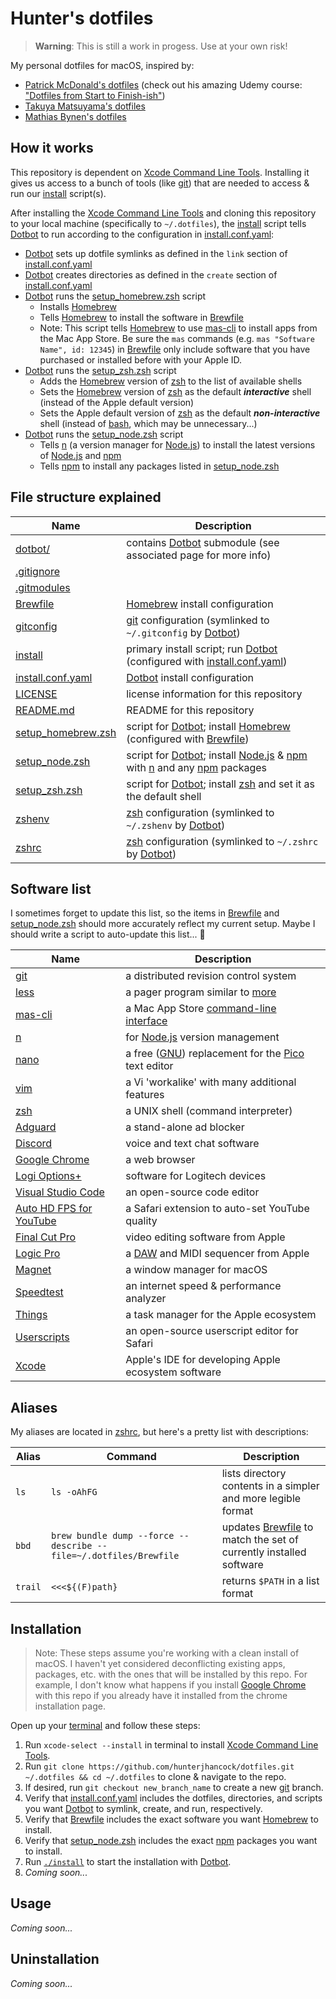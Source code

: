 # Hunter's dotfiles

> **Warning**: This is still a work in progess. Use at your own risk!

My personal dotfiles for macOS, inspired by:

- [Patrick McDonald's dotfiles](https://github.com/eieioxyz/dotfiles_macos) (check out his amazing Udemy course: ["Dotfiles from Start to Finish-ish"](https://www.udemy.com/share/1043Ta3@fWYLq4xuDOzVCe1n-FaqtWDKj3GC3nhuomzNqQF4nzT-7OwA669olDFasO7t_S53Tw==/))
- [Takuya Matsuyama's dotfiles](https://github.com/craftzdog/dotfiles-public)
- [Mathias Bynen's dotfiles](https://github.com/mathiasbynens/dotfiles)

## How it works

This repository is dependent on [Xcode Command Line Tools](https://developer.apple.com/library/archive/technotes/tn2339/_index.html#//apple_ref/doc/uid/DTS40014588-CH1-WHAT_IS_THE_COMMAND_LINE_TOOLS_PACKAGE_). Installing it gives us access to a bunch of tools (like [git](https://git-scm.com)) that are needed to access & run our [install](install) script(s).

After installing the [Xcode Command Line Tools](https://developer.apple.com/library/archive/technotes/tn2339/_index.html#//apple_ref/doc/uid/DTS40014588-CH1-WHAT_IS_THE_COMMAND_LINE_TOOLS_PACKAGE_) and cloning this repository to your local machine (specifically to `~/.dotfiles`), the [install](install) script tells [Dotbot](https://github.com/anishathalye/dotbot) to run according to the configuration in [install.conf.yaml](install.conf.yaml):

- [Dotbot](https://github.com/anishathalye/dotbot) sets up dotfile symlinks as defined in the `link` section of [install.conf.yaml](install.conf.yaml)
- [Dotbot](https://github.com/anishathalye/dotbot) creates directories as defined in the `create` section of [install.conf.yaml](install.conf.yaml)
- [Dotbot](https://github.com/anishathalye/dotbot) runs the [setup_homebrew.zsh](setup_homebrew.zsh) script
  - Installs [Homebrew](https://brew.sh)
  - Tells [Homebrew](https://brew.sh) to install the software in [Brewfile](Brewfile)
  - Note: This script tells [Homebrew](https://brew.sh) to use [mas-cli](https://github.com/mas-cli/mas) to install apps from the Mac App Store. Be sure the `mas` commands (e.g. `mas "Software Name", id: 12345`) in [Brewfile](Brewfile) only include software that you have purchased or installed before with your Apple ID.
- [Dotbot](https://github.com/anishathalye/dotbot) runs the [setup_zsh.zsh](setup_zsh.zsh) script
  - Adds the [Homebrew](https://brew.sh) version of [zsh](https://zsh.sourceforge.io) to the list of available shells
  - Sets the [Homebrew](https://brew.sh) version of [zsh](https://zsh.sourceforge.io) as the default **_interactive_** shell (instead of the Apple default version)
  - Sets the Apple default version of [zsh](https://zsh.sourceforge.io) as the default **_non-interactive_** shell (instead of [bash](https://www.gnu.org/software/bash/), which may be unnecessary...)
- [Dotbot](https://github.com/anishathalye/dotbot) runs the [setup_node.zsh](setup_node.zsh) script
  - Tells [n](https://github.com/tj/n) (a version manager for [Node.js](https://nodejs.org/en/)) to install the latest versions of [Node.js](https://nodejs.org/en/) and [npm](https://www.npmjs.com)
  - Tells [npm](https://www.npmjs.com) to install any packages listed in [setup_node.zsh](setup_node.zsh)

## File structure explained

| Name                                     | Description                                                                                                                                                                                                           |
| ---------------------------------------- | --------------------------------------------------------------------------------------------------------------------------------------------------------------------------------------------------------------------- |
| [dotbot/](dotbot/)                       | contains [Dotbot](https://github.com/anishathalye/dotbot) submodule (see associated page for more info)                                                                                                               |
| [.gitignore](.gitignore)                 |                                                                                                                                                                                                                       |
| [.gitmodules](.gitmodules)               |                                                                                                                                                                                                                       |
| [Brewfile](Brewfile)                     | [Homebrew](https://brew.sh) install configuration                                                                                                                                                                     |
| [gitconfig](gitconfig)                   | [git](https://git-scm.com) configuration (symlinked to `~/.gitconfig` by [Dotbot](https://github.com/anishathalye/dotbot))                                                                                            |
| [install](install)                       | primary install script; run [Dotbot](https://github.com/anishathalye/dotbot) (configured with [install.conf.yaml](install.conf.yaml))                                                                                 |
| [install.conf.yaml](install.conf.yaml)   | [Dotbot](https://github.com/anishathalye/dotbot) install configuration                                                                                                                                                |
| [LICENSE](LICENSE)                       | license information for this repository                                                                                                                                                                               |
| [README.md](README.md)                   | README for this repository                                                                                                                                                                                            |
| [setup_homebrew.zsh](setup_homebrew.zsh) | script for [Dotbot](https://github.com/anishathalye/dotbot); install [Homebrew](https://brew.sh) (configured with [Brewfile](Brewfile))                                                                               |
| [setup_node.zsh](setup_node.zsh)         | script for [Dotbot](https://github.com/anishathalye/dotbot); install [Node.js](https://nodejs.org/en/) & [npm](https://www.npmjs.com) with [n](https://github.com/tj/n) and any [npm](https://www.npmjs.com) packages |
| [setup_zsh.zsh](setup_zsh.zsh)           | script for [Dotbot](https://github.com/anishathalye/dotbot); install [zsh](https://zsh.sourceforge.io) and set it as the default shell                                                                                |
| [zshenv](zshenv)                         | [zsh](https://zsh.sourceforge.io) configuration (symlinked to `~/.zshenv` by [Dotbot](https://github.com/anishathalye/dotbot))                                                                                        |
| [zshrc](zshrc)                           | [zsh](https://zsh.sourceforge.io) configuration (symlinked to `~/.zshrc` by [Dotbot](https://github.com/anishathalye/dotbot))                                                                                         |

## Software list

I sometimes forget to update this list, so the items in [Brewfile](Brewfile) and [setup_node.zsh](setup_node.zsh) should more accurately reflect my current setup. Maybe I should write a script to auto-update this list... 🤔

| Name                                                                                          | Description                                                                                                                   |
| --------------------------------------------------------------------------------------------- | ----------------------------------------------------------------------------------------------------------------------------- |
| [git](https://git-scm.com)                                                                    | a distributed revision control system                                                                                         |
| [less](https://www.greenwoodsoftware.com/less/)                                               | a pager program similar to [more](<https://en.wikipedia.org/wiki/More_(command)>)                                             |
| [mas-cli](https://github.com/mas-cli/mas)                                                     | a Mac App Store [command-line interface](https://en.wikipedia.org/wiki/Command-line_interface)                                |
| [n](https://github.com/tj/n)                                                                  | for [Node.js](https://nodejs.org/en/) version management                                                                      |
| [nano](https://www.nano-editor.org)                                                           | a free ([GNU](https://www.gnu.org)) replacement for the [Pico](https://www.uic.edu/depts/accc/software/pine/pico) text editor |
| [vim](https://www.vim.org)                                                                    | a Vi 'workalike' with many additional features                                                                                |
| [zsh](https://zsh.sourceforge.io)                                                             | a UNIX shell (command interpreter)                                                                                            |
| [Adguard](https://adguard.com/)                                                               | a stand-alone ad blocker                                                                                                      |
| [Discord](https://discord.com)                                                                | voice and text chat software                                                                                                  |
| [Google Chrome](https://www.google.com/chrome/)                                               | a web browser                                                                                                                 |
| [Logi Options+](https://www.logitech.com/en-us/software/logi-options-plus.html)               | software for Logitech devices                                                                                                 |
| [Visual Studio Code](https://code.visualstudio.com)                                           | an open-source code editor                                                                                                    |
| [Auto HD FPS for YouTube](https://apps.apple.com/us/app/auto-hd-fps-for-youtube/id1546729687) | a Safari extension to auto-set YouTube quality                                                                                |
| [Final Cut Pro](https://www.apple.com/final-cut-pro/)                                         | video editing software from Apple                                                                                             |
| [Logic Pro](https://www.apple.com/logic-pro/)                                                 | a [DAW](https://en.wikipedia.org/wiki/Digital_audio_workstation) and MIDI sequencer from Apple                                |
| [Magnet](https://magnet.crowdcafe.com)                                                        | a window manager for macOS                                                                                                    |
| [Speedtest](https://www.speedtest.net/about)                                                  | an internet speed & performance analyzer                                                                                      |
| [Things](https://culturedcode.com/things/)                                                    | a task manager for the Apple ecosystem                                                                                        |
| [Userscripts](https://github.com/quoid/userscripts#installation)                              | an open-source userscript editor for Safari                                                                                   |
| [Xcode](https://developer.apple.com/xcode/)                                                   | Apple's IDE for developing Apple ecosystem software                                                                           |

## Aliases

My aliases are located in [zshrc](zshrc), but here's a pretty list with descriptions:

| Alias   | Command                                                           | Description                                                                   |
| ------- | ----------------------------------------------------------------- | ----------------------------------------------------------------------------- |
| `ls`    | `ls -oAhFG`                                                       | lists directory contents in a simpler and more legible format                 |
| `bbd`   | `brew bundle dump --force --describe --file=~/.dotfiles/Brewfile` | updates [Brewfile](Brewfile) to match the set of currently installed software |
| `trail` | `<<<${(F)path}`                                                   | returns `$PATH` in a list format                                              |

## Installation

> Note: These steps assume you're working with a clean install of macOS. I haven't yet considered deconflicting existing apps, packages, etc. with the ones that will be installed by this repo. For example, I don't know what happens if you install [Google Chrome](https://www.google.com/chrome/) with this repo if you already have it installed from the chrome installation page.

Open up your [terminal](https://support.apple.com/guide/terminal/open-or-quit-terminal-apd5265185d-f365-44cb-8b09-71a064a42125/mac) and follow these steps:

1. Run `xcode-select --install` in terminal to install [Xcode Command Line Tools](https://developer.apple.com/library/archive/technotes/tn2339/_index.html#//apple_ref/doc/uid/DTS40014588-CH1-WHAT_IS_THE_COMMAND_LINE_TOOLS_PACKAGE_).
1. Run `git clone https://github.com/hunterjhancock/dotfiles.git ~/.dotfiles && cd ~/.dotfiles` to clone & navigate to the repo.
1. If desired, run `git checkout new_branch_name` to create a new [git](https://git-scm.com) branch.
1. Verify that [install.conf.yaml](install.conf.yaml) includes the dotfiles, directories, and scripts you want [Dotbot](https://github.com/anishathalye/dotbot) to symlink, create, and run, respectively.
1. Verify that [Brewfile](Brewfile) includes the exact software you want [Homebrew](https://brew.sh) to install.
1. Verify that [setup_node.zsh](setup_node.zsh) includes the exact [npm](https://www.npmjs.com) packages you want to install.
1. Run [`./install`](install) to start the installation with [Dotbot](https://github.com/anishathalye/dotbot).
1. _Coming soon..._

## Usage

_Coming soon..._

## Uninstallation

_Coming soon..._
